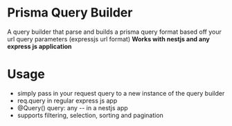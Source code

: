 # Prisma Query Builder

A query builder that parse and builds a prisma query format based off your url query parameters (expressjs url format)
**Works with nestjs and any express js application**

# Usage

- simply pass in your request query to a new instance of the query builder
- req.query in regular express js app
- @Query() query: any -- in a nestjs app
- supports filtering, selection, sorting and pagination
